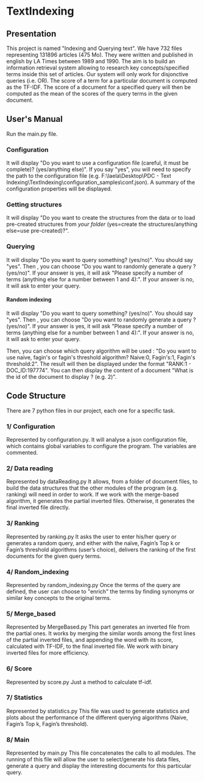 # TextIndexing


## Presentation
This project is named "Indexing and Querying text". We have 732 files representing 131896 articles (475 Mo). They were written and published in english by LA Times between 1989 and 1990. The aim is to build an information retrieval system allowing to research key concepts/specified terms inside this set of articles. Our system will only work for disjonctive queries (i.e. OR). The score of a term for a particular document is computed as the TF-IDF. The score of a document for a specified query will then be computed as the mean of the scores of the query terms in the given document.

## User's Manual
Run the main.py file.

### Configuration
It will display "Do you want to use a configuration file (careful, it must be complete)?  (yes/anything else)". If you say "yes", you will need to specify the path to the configuration file (e.g. F:\laela\Desktop\PDC - Text Indexing\TextIndexing\configuration_samples\conf.json). A summary of the configuration properties will be displayed.

### Getting structures
It will display "Do you want to create the structures from the data or to load pre-created structures from *your folder* (yes=create the structures/anything else=use pre-created)?".

### Querying
It will display "Do you want to query something? (yes/no)". You should say "yes". Then , you can choose "Do you want to randomly generate a query ? (yes/no)". If your answer is yes, it will ask "Please specify a number of terms (anything else for a number between 1 and 4):". If your answer is no, it will ask to enter your query.

#### Random indexing
It will display "Do you want to query something? (yes/no)". You should say "yes". Then , you can choose "Do you want to randomly generate a query ? (yes/no)". If your answer is yes, it will ask "Please specify a number of terms (anything else for a number between 1 and 4):". If your answer is no, it will ask to enter your query.

Then, you can choose which query algorithm will be used : "Do you want to use naive, fagin's or fagin's threshold algorithm? Naive:0, Fagin's:1, Fagin's threshold:2". The result will then be displayed under the format "RANK:1 - DOC_ID:197774". You can then display the content of a document "What is the id of the document to display ? (e.g. 2)".


## Code Structure
There are 7 python files in our project, each one for a specific task.
### 1/ Configuration
Represented by configuration.py. 
It will analyse a json configuration file, which contains global variables to configure the program. The variables are commented.
### 2/ Data reading
Represented by dataReading.py
It allows, from a folder of document files, to build the data structures that the other modules of the program (e.g. ranking) will need in order to work. If we work with the merge-based algorithm, it generates the partial inverted files. Otherwise, it generates the final inverted file directly.
### 3/ Ranking
Represented by ranking.py
It asks the user to enter his/her query or generates a random query, and either with the naïve, Fagin’s Top k or Fagin’s threshold algorithms (user’s choice), delivers the ranking of the first documents for the given query terms.
### 4/ Random_indexing
Represented by random_indexing.py
Once the terms of the query are defined, the user can choose to "enrich" the terms by finding synonyms or similar key concepts to the original terms.
### 5/ Merge_based
Represented by MergeBased.py
This part generates an inverted file from the partial ones. It works by merging the similar words among the first lines of the partial inverted files, and appending the word with its score, calculated with TF-IDF, to the final inverted file. We work with binary inverted files for more efficiency.
### 6/ Score
Represented by score.py
Just a method to calculate tf-idf.
### 7/ Statistics
Represented by statistics.py
This file was used to generate statistics and plots about the performance of the different querying algorithms (Naive, Fagin’s Top k, Fagin’s threshold).
### 8/ Main
Represented by main.py
This file concatenates the calls to all modules. The running of this file will allow the user to select/generate his data files, generate a query and display the interesting documents for this particular query.

